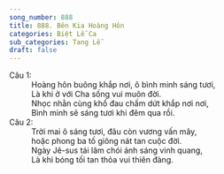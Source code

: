 ```yaml
---
song_number: 888
title: 888. Bên Kia Hoàng Hôn
categories: Biệt Lễ Ca
sub_categories: Tang Lễ
draft: false
---
```

<dl><dt>Câu 1:</dt><dd data-verse="1">Hoàng hôn buông khắp nơi, ô bình minh sáng tươi, <br/>Là khi ở với Cha sống vui muôn đời. <br/>Nhọc nhằn cùng khổ đau chấm dứt khắp nơi nơi, <br/>Bình minh sẽ sáng tươi khi đêm qua rồi. </dd><dt>Câu 2:</dt><dd data-verse="2">Trời mai ô sáng tươi, đâu còn vương vấn mây, <br/>hoặc phong ba tố giông nát tan cuộc đời. <br/>Ngày Jê-sus tái lâm chói ánh sáng vinh quang, <br/>Là khi bóng tối tan thỏa vui thiên đàng. </dd></dl>